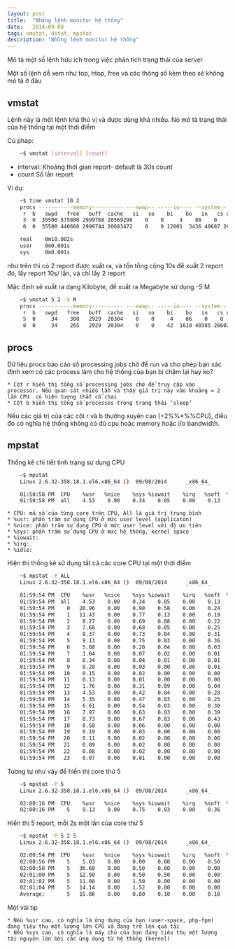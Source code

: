 ```yaml
---
layout: post
title:  "Những lệnh monitor hệ thống"
date:   2014-09-08
tags: vmstat, dstat, mpstat
description: "Những lệnh monitor hệ thống"
---
```



Mô tả một số lệnh hữu ích trong việc phân tích trạng thái của server

Một số lệnh dễ xem như top, htop, free và các thông số kèm theo sẽ không mô tả ở đâu

## vmstat

Lệnh này là một lệnh khá thú vị và được dùng khá nhiều. Nó mô tả trạng thái của hệ thống tại một thời điểm

Cú pháp: 

```bash
	~$ vmstat [interval] [count]
```

  * interval: Khoảng thời gian report- default là 30s count
  * count Số lần report

Ví dụ:

```bash
	~$ time vmstat 10 2
	procs -----------memory---------- ---swap-- -----io---- --system-- -----cpu-----
	 r  b   swpd   free   buff  cache   si   so    bi    bo   in   cs us sy id wa st
	 3  0  35500 575800 2999768 20569296    0    0     4    86    0    0  5  0 95  0  0
	 0  0  35500 440660 2999744 20683472    0    0 12001  3436 40687 26786 12  2 86  0  0

	real    0m10.002s
	user    0m0.001s
	sys     0m0.001s
```

như trên thì có 2 report được xuất ra, và tốn tổng cộng 10s để xuất 2 report đó, lấy report 10s/ lần, và chỉ lấy 2 report

Mặc định sẽ xuất ra dạng Kilobyte, để xuất ra Megabyte sử dụng -S M

```bash
	~$ vmstat 5 2 -S M
	procs -----------memory---------- ---swap-- -----io---- --system-- -----cpu-----
	 r  b   swpd   free   buff  cache   si   so    bi    bo   in   cs us sy id wa st
	 5  0     34    300   2929  20304    0    0     4    86    0    0  5  0 95  0  0
	 8  0     34    265   2929  20304    0    0    42  1610 40385 26602 20  2 78  0  0
```

## procs

Dữ liệu procs báo cáo số processing jobs chờ để run và cho phép bạn xác định xem có các process làm cho hệ thống của bạn bị chậm lại hay ko?

    * Cột r hiển thị tổng số processing jobs chờ để truy cập vào processor. Nếu quan sát nhiều lần và thấy giá trị này vào khoảng = 2 lần CPU  có hiện tượng thắt cổ chai
    * Cột b hiển thị tổng số processes trong trạng thái ‘sleep’

Nếu các giá trị của các cột r và b thường xuyên cao (=2%%*%%CPU), điều đó có nghĩa hệ thống không có đủ cpu hoặc memory hoặc i/o bandwidth.

## mpstat

Thống kê chi tiết tình trạng sự dụng CPU

```bash
	~$ mpstat
	Linux 2.6.32-358.18.1.el6.x86_64 ()  09/08/2014      _x86_64_        (24 CPU)

	01:50:58 PM  CPU    %usr   %nice    %sys %iowait    %irq   %soft  %steal  %guest   %idle
	01:50:58 PM  all    4.53    0.00    0.34    0.05    0.00    0.13    0.00    0.00   94.94
```

    * CPU: mã số của từng core trên CPU, All là giá trị trung bình
    * %usr: phần trăm sử dụng CPU ở mức user level (applicaton)
    * %nice: phần trăm sử dụng CPU ở mức user level với độ ưu tiên
    * %sys: phần trăm sử dụng CPU ở mức hệ thống, kernel space
    * %iowait:
    * %irq:
    * %idle:

Hiện thị thống kê sử dụng tất cả các core CPU tại một thời điểm

```bash
	~$ mpstat -P ALL
	Linux 2.6.32-358.18.1.el6.x86_64 ()  09/08/2014      _x86_64_        (24 CPU)

	01:59:54 PM  CPU    %usr   %nice    %sys %iowait    %irq   %soft  %steal  %guest   %idle
	01:59:54 PM  all    4.53    0.00    0.34    0.05    0.00    0.13    0.00    0.00   94.94
	01:59:54 PM    0   20.96    0.00    0.98    0.58    0.00    0.24    0.00    0.00   77.25
	01:59:54 PM    1   11.43    0.00    0.77    0.13    0.00    0.19    0.00    0.00   87.47
	01:59:54 PM    2    8.27    0.00    0.69    0.08    0.00    0.22    0.00    0.00   90.74
	01:59:54 PM    3    7.68    0.00    0.68    0.05    0.00    0.25    0.00    0.00   91.33
	01:59:54 PM    4    8.37    0.00    0.73    0.04    0.00    0.31    0.00    0.00   90.55
	01:59:54 PM    5    9.13    0.00    0.75    0.03    0.00    0.36    0.00    0.00   89.72
	01:59:54 PM    6    5.08    0.00    0.20    0.04    0.00    0.03    0.00    0.00   94.65
	01:59:54 PM    7    1.04    0.00    0.07    0.02    0.00    0.01    0.00    0.00   98.86
	01:59:54 PM    8    0.34    0.00    0.04    0.01    0.00    0.01    0.00    0.00   99.60
	01:59:54 PM    9    0.20    0.00    0.03    0.00    0.00    0.01    0.00    0.00   99.75
	01:59:54 PM   10    0.15    0.00    0.02    0.00    0.00    0.00    0.00    0.00   99.82
	01:59:54 PM   11    0.13    0.00    0.01    0.00    0.00    0.00    0.00    0.00   99.85
	01:59:54 PM   12    1.76    0.00    0.31    0.09    0.00    0.04    0.00    0.00   97.80
	01:59:54 PM   13    4.53    0.00    0.42    0.04    0.00    0.20    0.00    0.00   94.80
	01:59:54 PM   14    5.35    0.00    0.47    0.03    0.00    0.25    0.00    0.00   93.90
	01:59:54 PM   15    6.61    0.00    0.54    0.03    0.00    0.30    0.00    0.00   92.51
	01:59:54 PM   16    7.97    0.00    0.63    0.03    0.00    0.39    0.00    0.00   90.98
	01:59:54 PM   17    8.73    0.00    0.67    0.03    0.00    0.43    0.00    0.00   90.14
	01:59:54 PM   18    0.58    0.00    0.06    0.00    0.00    0.00    0.00    0.00   99.36
	01:59:54 PM   19    0.19    0.00    0.03    0.00    0.00    0.00    0.00    0.00   99.78
	01:59:54 PM   20    0.11    0.00    0.02    0.00    0.00    0.00    0.00    0.00   99.86
	01:59:54 PM   21    0.09    0.00    0.02    0.00    0.00    0.00    0.00    0.00   99.89
	01:59:54 PM   22    0.08    0.00    0.02    0.00    0.00    0.00    0.00    0.00   99.90
	01:59:54 PM   23    0.07    0.00    0.01    0.00    0.00    0.00    0.00    0.00   99.91
```

Tương tự như vậy để hiển thị core thứ 5

```bash
	~$ mpstat -P 5
	Linux 2.6.32-358.18.1.el6.x86_64 ()  09/08/2014      _x86_64_        (24 CPU)

	02:00:16 PM  CPU    %usr   %nice    %sys %iowait    %irq   %soft  %steal  %guest   %idle
	02:00:16 PM    5    9.13    0.00    0.75    0.03    0.00    0.36    0.00    0.00   89.72
```

Hiển thị 5 report, mỗi 2s một lần của core thứ 5

```bash
	~$ mpstat -P 5 2 5
	Linux 2.6.32-358.18.1.el6.x86_64 ()  09/08/2014      _x86_64_        (24 CPU)

	02:00:54 PM  CPU    %usr   %nice    %sys %iowait    %irq   %soft  %steal  %guest   %idle
	02:00:56 PM    5    5.03    0.00    0.00    0.00    0.00    0.50    0.00    0.00   94.47
	02:00:58 PM    5   36.68    0.00    0.50    0.00    0.00    0.00    0.00    0.00   62.81
	02:01:00 PM    5   12.50    0.00    0.50    0.50    0.00    0.00    0.00    0.00   86.50
	02:01:02 PM    5   11.00    0.00    1.50    0.00    0.00    0.00    0.00    0.00   87.50
	02:01:04 PM    5   14.14    0.00    1.52    0.00    0.00    0.00    0.00    0.00   84.34
	Average:       5   15.86    0.00    0.80    0.10    0.00    0.10    0.00    0.00   83.13
```

Một vài tip

    * Nếu %usr cao, có nghĩa là ứng dụng của bạn (user-space, php-fpm) đang tiêu thụ một lượng lớn CPU và đang trở lên quá tải
    * Nếu %sys cao, có nghĩa là máy chủ của bạn đang tiêu thụ một lượng tài nguyên lớn bởi các ứng dụng từ hệ thống (kernel)


